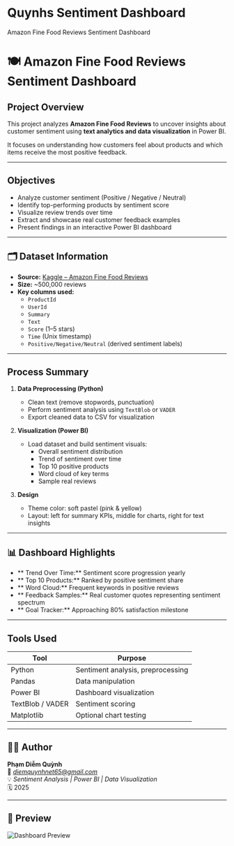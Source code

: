 # Quynhs Sentiment Dashboard
Amazon Fine Food Reviews Sentiment Dashboard

# 🍽 Amazon Fine Food Reviews Sentiment Dashboard

## Project Overview
This project analyzes **Amazon Fine Food Reviews** to uncover insights about customer sentiment using **text analytics and data visualization** in Power BI.

It focuses on understanding how customers feel about products and which items receive the most positive feedback.

---

## Objectives
- Analyze customer sentiment (Positive / Negative / Neutral)
- Identify top-performing products by sentiment score
- Visualize review trends over time
- Extract and showcase real customer feedback examples
- Present findings in an interactive Power BI dashboard

---

## 🗂 Dataset Information
- **Source:** [Kaggle – Amazon Fine Food Reviews](https://www.kaggle.com/snap/amazon-fine-food-reviews)
- **Size:** ~500,000 reviews
- **Key columns used:**
  - `ProductId`
  - `UserId`
  - `Summary`
  - `Text`
  - `Score` (1–5 stars)
  - `Time` (Unix timestamp)
  - `Positive/Negative/Neutral` (derived sentiment labels)

---

## Process Summary
1. **Data Preprocessing (Python)**
   - Clean text (remove stopwords, punctuation)
   - Perform sentiment analysis using `TextBlob` or `VADER`
   - Export cleaned data to CSV for visualization

2. **Visualization (Power BI)**
   - Load dataset and build sentiment visuals:
     - Overall sentiment distribution
     - Trend of sentiment over time
     - Top 10 positive products
     - Word cloud of key terms
     - Sample real reviews

3. **Design**
   - Theme color: soft pastel (pink & yellow)
   - Layout: left for summary KPIs, middle for charts, right for text insights

---

## 📊 Dashboard Highlights
- ** Trend Over Time:** Sentiment score progression yearly  
- ** Top 10 Products:** Ranked by positive sentiment share  
- ** Word Cloud:** Frequent keywords in positive reviews  
- ** Feedback Samples:** Real customer quotes representing sentiment spectrum  
- ** Goal Tracker:** Approaching 80% satisfaction milestone  

---

## Tools Used
| Tool | Purpose |
|------|----------|
| Python | Sentiment analysis, preprocessing |
| Pandas | Data manipulation |
| Power BI | Dashboard visualization |
| TextBlob / VADER | Sentiment scoring |
| Matplotlib | Optional chart testing |

---

## 👩‍💻 Author
**Phạm Diễm Quỳnh**  
📧 *diemquynhnet65@gmail.com*  
💡 *Sentiment Analysis | Power BI | Data Visualization*  
🗓 2025

---

## 📎 Preview
![Dashboard Preview](images/dashboard_preview.png)
